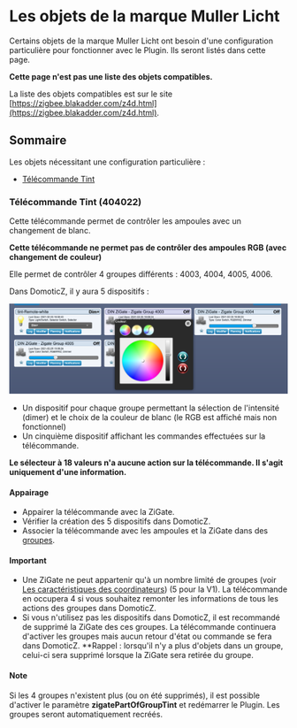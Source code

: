 # Les objets de la marque Muller Licht

Certains objets de la marque Muller Licht ont besoin d'une configuration particulière pour fonctionner avec le Plugin. Ils seront listés dans cette page.

**Cette page n'est pas une liste des objets compatibles.**

La liste des objets compatibles est sur le site [https://zigbee.blakadder.com/z4d.html](https://zigbee.blakadder.com/z4d.html).


## Sommaire

Les objets nécessitant une configuration particulière :

* [Télécommande Tint](#t%C3%A9l%C3%A9commande-tint-404022)


### Télécommande Tint (404022)

Cette télécommande permet de contrôler les ampoules avec un changement de blanc.

__Cette télécommande ne permet pas de contrôler des ampoules RGB (avec changement de couleur)__

Elle permet de contrôler 4 groupes différents : 4003, 4004, 4005, 4006.

Dans DomoticZ, il y aura 5 dispositifs :

![Dispositifs Tint](Images/FR_Objets-Tint.png)

* Un dispositif pour chaque groupe permettant la sélection de l'intensité (dimer) et le choix de la couleur de blanc (le RGB est affiché mais non fonctionnel)
* Un cinquième dispositif affichant les commandes effectuées sur la télécommande.

__Le sélecteur à 18 valeurs n'a aucune action sur la télécommande. Il s'agit uniquement d'une information.__


#### Appairage

* Appairer la télécommande avec la ZiGate.
* Vérifier la création des 5 dispositifs dans DomoticZ.
* Associer la télécommande avec les ampoules et la ZiGate dans des [groupes](Tuto_Gerer-les-groupes.md).

#### Important

* Une ZiGate ne peut appartenir qu'à un nombre limité de groupes (voir [Les caractéristiques des coordinateurs](Les-coordinateurs_Caracteristiques.md)) (5 pour la V1). La télécommande en occupera 4 si vous souhaitez remonter les informations de tous les actions des groupes dans DomoticZ.
* Si vous n'utilisez pas les dispositifs dans DomoticZ, il est recommandé de supprimé la ZiGate des ces groupes. La télécommande continuera d'activer les groupes mais aucun retour d'état ou commande se fera dans DomoticZ.
**Rappel : lorsqu'il n'y a plus d'objets dans un groupe, celui-ci sera supprimé lorsque la ZiGate sera retirée du groupe.


#### Note

Si les 4 groupes n'existent plus (ou on été supprimés), il est possible d'activer le paramètre __zigatePartOfGroupTint__ et redémarrer le Plugin. Les groupes seront automatiquement recréés.
